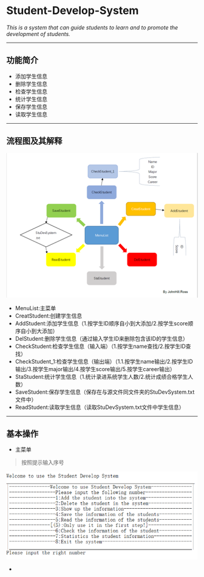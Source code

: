 # Student-Develop-System
*This is a system that can guide students to learn and to promote the development of students.*

-----------------------------------------------------------------------------------------------
## 功能简介

- 添加学生信息
- 删除学生信息
- 检查学生信息
- 统计学生信息
- 保存学生信息
- 读取学生信息
-----------------------------------------------------------------------------------------------
## 流程图及其解释

![](https://github.com/JohnHillRoss/Student-Develop-System/blob/master/StuDevSystem.png)

- MenuList:主菜单
- CreatStudent:创建学生信息
- AddStudent:添加学生信息（1.按学生ID顺序自小到大添加/2.按学生score顺序自小到大添加）
- DelStudent:删除学生信息（通过输入学生ID来删除包含该ID的学生信息）
- CheckStudent:检查学生信息（输入端）（1.按学生name查找/2.按学生ID查找）
- CheckStudent_1:检查学生信息（输出端）（1.1.按学生name输出/2.按学生ID输出/3.按学生major输出/4.按学生score输出/5.按学生career输出）
- StaStudent:统计学生信息（1.统计录进系统学生人数/2.统计成绩合格学生人数）
- SaveStudent:保存学生信息（保存在与源文件同文件夹的StuDevSystem.txt文件中）
- ReadStudent:读取学生信息（读取StuDevSystem.txt文件中学生信息）

-----------------------------------------------------------------------------------------------
## 基本操作
- 主菜单
>按照提示输入序号

![](https://github.com/JohnHillRoss/Student-Develop-System/blob/master/menulist.png)


- 
